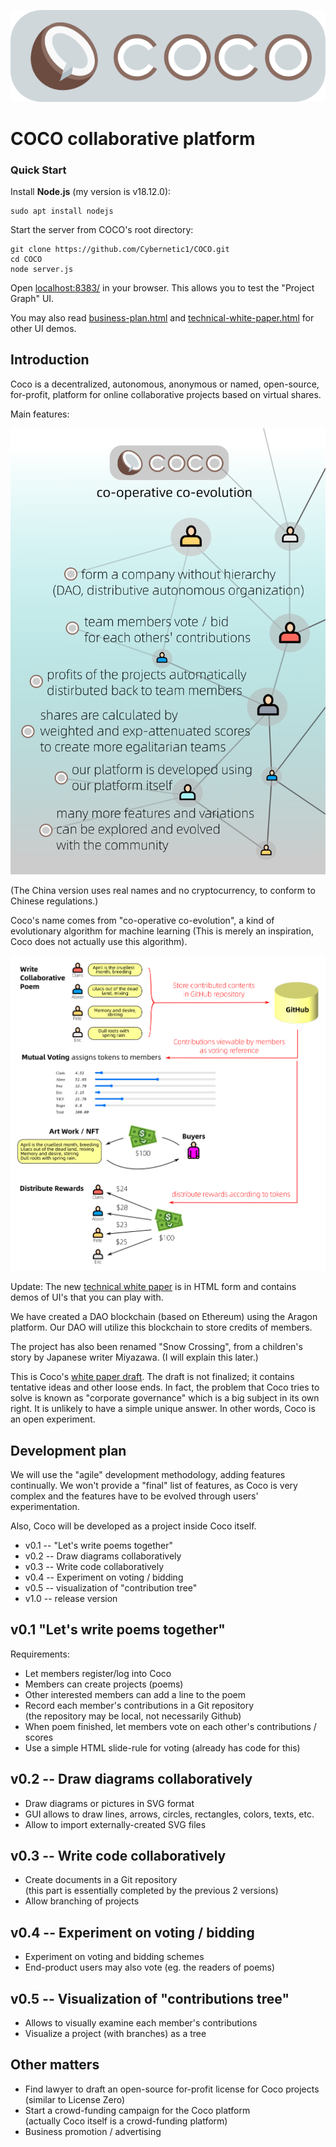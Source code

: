 ![](images/COCO-logo.png) 

# COCO collaborative platform

### Quick Start

Install **Node.js** (my version is v18.12.0):

	sudo apt install nodejs
	
Start the server from COCO's root directory:

	git clone https://github.com/Cybernetic1/COCO.git
	cd COCO
	node server.js

Open [localhost:8383/](localhost:8383/) in your browser.  This allows you to test the "Project Graph" UI.

You may also read [business-plan.html](localhost:8383/business-plan.html)  and [technical-white-paper.html](localhost:8383/technical-white-paper.html)  for other UI demos.

## Introduction

Coco is a decentralized, autonomous, anonymous or named, open-source, for-profit, platform for online collaborative projects based on virtual shares. 

Main features:

![](images/COCO-poster.png) 

(The China version uses real names and no cryptocurrency, to conform to Chinese regulations.)

Coco's name comes from "co-operative co-evolution", a kind of evolutionary algorithm for machine learning (This is merely an inspiration, Coco does not actually use this algorithm).

![](images/DAO-working-example-EN.png) 

Update: The new [technical white paper](technical-white-paper-EN.html) is in HTML form and contains demos of UI's that you can play with.

We have created a DAO blockchain (based on Ethereum) using the Aragon platform.  Our DAO will utilize this blockchain to store credits of members.

The project has also been renamed "Snow Crossing", from a children's story by Japanese writer Miyazawa.  (I will explain this later.)

This is Coco's [white paper draft](docs/COCO-white-paper-en.pdf).  The draft is not finalized;  it contains tentative ideas and other loose ends.  In fact, the problem that Coco tries to solve is known as "corporate governance" which is a big subject in its own right.  It is unlikely to have a simple unique answer.  In other words, Coco is an open experiment.

## Development plan

We will use the "agile" development methodology, adding features continually.  We won't provide a "final" list of features, as Coco is very complex and the features have to be evolved through users' experimentation.

Also, Coco will be developed as a project inside Coco itself.

* v0.1 -- "Let's write poems together"
* v0.2 -- Draw diagrams collaboratively
* v0.3 -- Write code collaboratively
* v0.4 -- Experiment on voting / bidding
* v0.5 -- visualization of "contribution tree"
* v1.0 -- release version

## v0.1 "Let's write poems together"

Requirements:

* Let members register/log into Coco
* Members can create projects (poems)
* Other interested members can add a line to the poem
* Record each member's contributions in a Git repository   
  (the repository may be local, not necessarily Github)
* When poem finished, let members vote on each other's contributions / scores
* Use a simple HTML slide-rule for voting (already has code for this)

## v0.2 -- Draw diagrams collaboratively

* Draw diagrams or pictures in SVG format
* GUI allows to draw lines, arrows, circles, rectangles, colors, texts, etc.
* Allow to import externally-created SVG files

## v0.3 -- Write code collaboratively

* Create documents in a Git repository  
 (this part is essentially completed by the previous 2 versions)
* Allow branching of projects

## v0.4 -- Experiment on voting / bidding

* Experiment on voting and bidding schemes
* End-product users may also vote (eg. the readers of poems)

## v0.5 -- Visualization of "contributions tree"

* Allows to visually examine each member's contributions
* Visualize a project (with branches) as a tree

## Other matters

* Find lawyer to draft an open-source for-profit license for Coco projects (similar to License Zero)
* Start a crowd-funding campaign for the Coco platform  
 (actually Coco itself is a crowd-funding platform)
* Business promotion / advertising